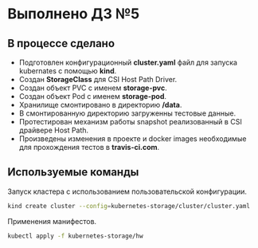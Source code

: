 # Выполнено ДЗ №5

## В процессе сделано

- Подготовлен конфигурационный **cluster.yaml** файл для запуска kubernates с помощью **kind**.
- Создан **StorageClass** для CSI Host Path Driver.
- Создан объект PVC c именем **storage-pvc**.
- Создан объект Pod c именем **storage-pod**.
- Хранилище смонтировано в директорию **/data**.
- В смонтированную директорию загруженны тестовые данные.
- Протестирован механизм работы snapshot реализованный в CSI драйвере Host Path.
- Произведены изменения в проекте и docker images необходимые для прохождения тестов в **travis-ci.com**.

## Используемые команды

Запуск кластера с использованием пользовательской конфигурации.

```bash
kind create cluster --config=kubernetes-storage/cluster/cluster.yaml
```

Применения манифестов.
```bash
kubectl apply -f kubernetes-storage/hw
```
